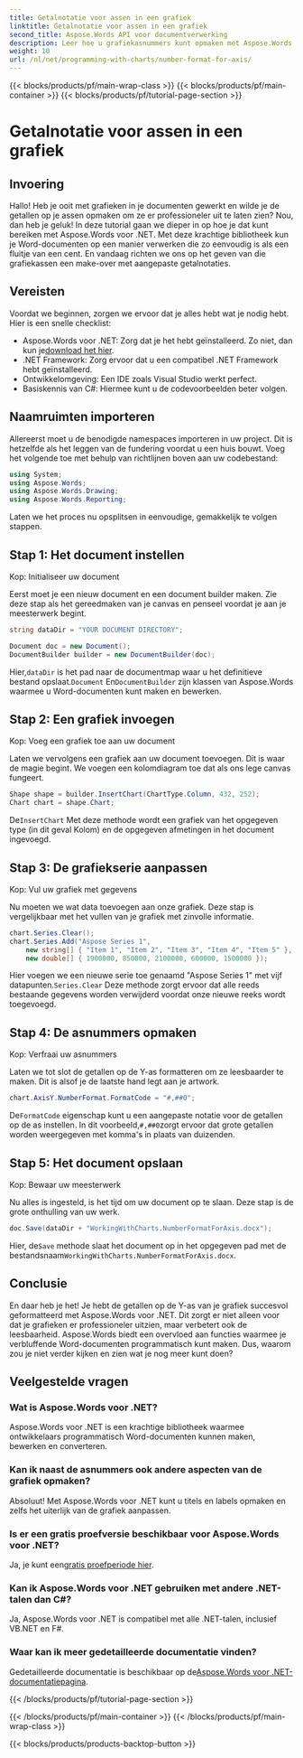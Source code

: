 ```yaml
---
title: Getalnotatie voor assen in een grafiek
linktitle: Getalnotatie voor assen in een grafiek
second_title: Aspose.Words API voor documentverwerking
description: Leer hoe u grafiekasnummers kunt opmaken met Aspose.Words voor .NET met deze stapsgewijze handleiding. Verbeter de leesbaarheid en professionaliteit van uw document moeiteloos.
weight: 10
url: /nl/net/programming-with-charts/number-format-for-axis/
---
```


{{< blocks/products/pf/main-wrap-class >}}
{{< blocks/products/pf/main-container >}}
{{< blocks/products/pf/tutorial-page-section >}}

# Getalnotatie voor assen in een grafiek

## Invoering

Hallo! Heb je ooit met grafieken in je documenten gewerkt en wilde je de getallen op je assen opmaken om ze er professioneler uit te laten zien? Nou, dan heb je geluk! In deze tutorial gaan we dieper in op hoe je dat kunt bereiken met Aspose.Words voor .NET. Met deze krachtige bibliotheek kun je Word-documenten op een manier verwerken die zo eenvoudig is als een fluitje van een cent. En vandaag richten we ons op het geven van die grafiekassen een make-over met aangepaste getalnotaties.

## Vereisten

Voordat we beginnen, zorgen we ervoor dat je alles hebt wat je nodig hebt. Hier is een snelle checklist:

-  Aspose.Words voor .NET: Zorg dat je het hebt geïnstalleerd. Zo niet, dan kun je[download het hier](https://releases.aspose.com/words/net/).
- .NET Framework: Zorg ervoor dat u een compatibel .NET Framework hebt geïnstalleerd.
- Ontwikkelomgeving: Een IDE zoals Visual Studio werkt perfect.
- Basiskennis van C#: Hiermee kunt u de codevoorbeelden beter volgen.

## Naamruimten importeren

Allereerst moet u de benodigde namespaces importeren in uw project. Dit is hetzelfde als het leggen van de fundering voordat u een huis bouwt. Voeg het volgende toe met behulp van richtlijnen boven aan uw codebestand:

```csharp
using System;
using Aspose.Words;
using Aspose.Words.Drawing;
using Aspose.Words.Reporting;
```

Laten we het proces nu opsplitsen in eenvoudige, gemakkelijk te volgen stappen.

## Stap 1: Het document instellen

Kop: Initialiseer uw document

Eerst moet je een nieuw document en een document builder maken. Zie deze stap als het gereedmaken van je canvas en penseel voordat je aan je meesterwerk begint.

```csharp
string dataDir = "YOUR DOCUMENT DIRECTORY";

Document doc = new Document();
DocumentBuilder builder = new DocumentBuilder(doc);
```

 Hier,`dataDir` is het pad naar de documentmap waar u het definitieve bestand opslaat.`Document` En`DocumentBuilder` zijn klassen van Aspose.Words waarmee u Word-documenten kunt maken en bewerken.

## Stap 2: Een grafiek invoegen

Kop: Voeg een grafiek toe aan uw document

Laten we vervolgens een grafiek aan uw document toevoegen. Dit is waar de magie begint. We voegen een kolomdiagram toe dat als ons lege canvas fungeert.

```csharp
Shape shape = builder.InsertChart(ChartType.Column, 432, 252);
Chart chart = shape.Chart;
```

 De`InsertChart` Met deze methode wordt een grafiek van het opgegeven type (in dit geval Kolom) en de opgegeven afmetingen in het document ingevoegd.

## Stap 3: De grafiekserie aanpassen

Kop: Vul uw grafiek met gegevens

Nu moeten we wat data toevoegen aan onze grafiek. Deze stap is vergelijkbaar met het vullen van je grafiek met zinvolle informatie.

```csharp
chart.Series.Clear();
chart.Series.Add("Aspose Series 1",
    new string[] { "Item 1", "Item 2", "Item 3", "Item 4", "Item 5" },
    new double[] { 1900000, 850000, 2100000, 600000, 1500000 });
```

 Hier voegen we een nieuwe serie toe genaamd "Aspose Series 1" met vijf datapunten.`Series.Clear` Deze methode zorgt ervoor dat alle reeds bestaande gegevens worden verwijderd voordat onze nieuwe reeks wordt toegevoegd.

## Stap 4: De asnummers opmaken

Kop: Verfraai uw asnummers

Laten we tot slot de getallen op de Y-as formatteren om ze leesbaarder te maken. Dit is alsof je de laatste hand legt aan je artwork.

```csharp
chart.AxisY.NumberFormat.FormatCode = "#,##0";
```

 De`FormatCode` eigenschap kunt u een aangepaste notatie voor de getallen op de as instellen. In dit voorbeeld,`#,##0`zorgt ervoor dat grote getallen worden weergegeven met komma's in plaats van duizenden.

## Stap 5: Het document opslaan

Kop: Bewaar uw meesterwerk

Nu alles is ingesteld, is het tijd om uw document op te slaan. Deze stap is de grote onthulling van uw werk.

```csharp
doc.Save(dataDir + "WorkingWithCharts.NumberFormatForAxis.docx");
```

 Hier, de`Save` methode slaat het document op in het opgegeven pad met de bestandsnaam`WorkingWithCharts.NumberFormatForAxis.docx`.

## Conclusie

En daar heb je het! Je hebt de getallen op de Y-as van je grafiek succesvol geformatteerd met Aspose.Words voor .NET. Dit zorgt er niet alleen voor dat je grafieken er professioneler uitzien, maar verbetert ook de leesbaarheid. Aspose.Words biedt een overvloed aan functies waarmee je verbluffende Word-documenten programmatisch kunt maken. Dus, waarom zou je niet verder kijken en zien wat je nog meer kunt doen?

## Veelgestelde vragen

### Wat is Aspose.Words voor .NET?
Aspose.Words voor .NET is een krachtige bibliotheek waarmee ontwikkelaars programmatisch Word-documenten kunnen maken, bewerken en converteren.

### Kan ik naast de asnummers ook andere aspecten van de grafiek opmaken?
Absoluut! Met Aspose.Words voor .NET kunt u titels en labels opmaken en zelfs het uiterlijk van de grafiek aanpassen.

### Is er een gratis proefversie beschikbaar voor Aspose.Words voor .NET?
 Ja, je kunt een[gratis proefperiode hier](https://releases.aspose.com/).

### Kan ik Aspose.Words voor .NET gebruiken met andere .NET-talen dan C#?
Ja, Aspose.Words voor .NET is compatibel met alle .NET-talen, inclusief VB.NET en F#.

### Waar kan ik meer gedetailleerde documentatie vinden?
 Gedetailleerde documentatie is beschikbaar op de[Aspose.Words voor .NET-documentatiepagina](https://reference.aspose.com/words/net/).

{{< /blocks/products/pf/tutorial-page-section >}}

{{< /blocks/products/pf/main-container >}}
{{< /blocks/products/pf/main-wrap-class >}}

{{< blocks/products/products-backtop-button >}}
